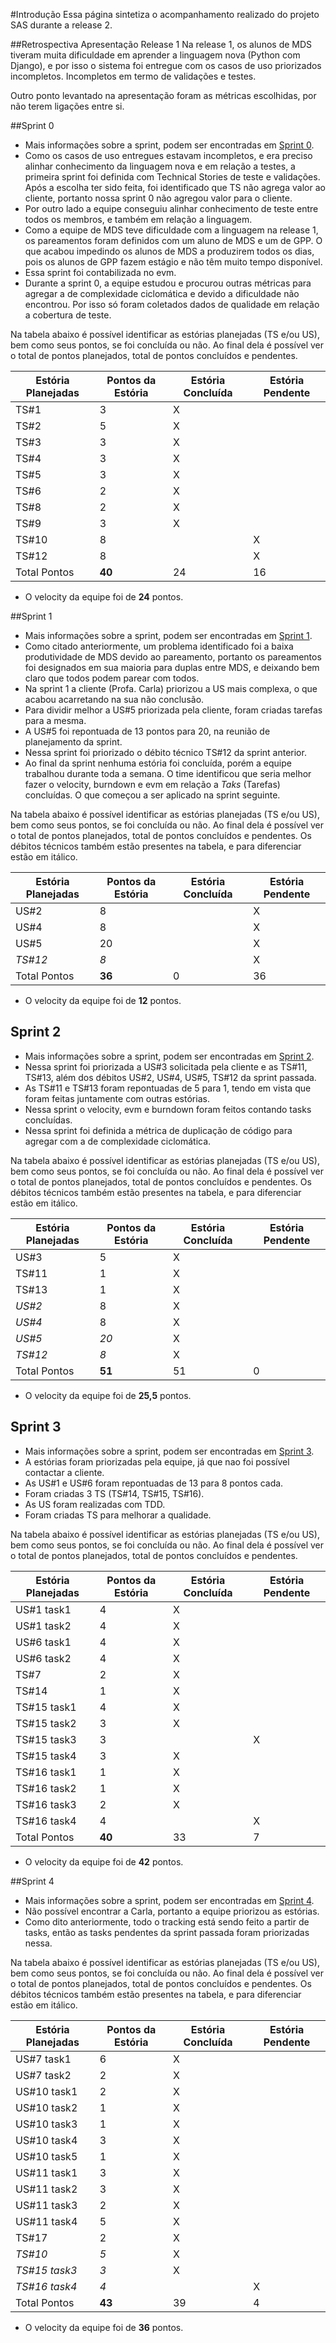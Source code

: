 #Introdução
Essa página sintetiza o acompanhamento realizado do projeto SAS durante a release 2.

##Retrospectiva Apresentação Release 1
Na release 1, os alunos de MDS tiveram muita dificuldade em aprender a linguagem nova (Python com Django), e por isso o sistema foi entregue com os casos de uso priorizados incompletos. Incompletos em termo de validações e testes.

Outro ponto levantado na apresentação foram as métricas escolhidas, por não terem ligações entre si.

##Sprint 0
* Mais informações sobre a sprint, podem ser encontradas em [Sprint 0](https://github.com/fga-gpp-mds/2016.2-SAS_FGA/wiki/Sprint-0).
* Como os casos de uso entregues estavam incompletos, e era preciso alinhar conhecimento da linguagem nova e em relação a testes, a primeira sprint foi definida com Technical Stories de teste e validações.
Após a escolha ter sido feita, foi identificado que TS não agrega valor ao cliente, portanto nossa sprint 0 não agregou valor para o cliente.
* Por outro lado a equipe conseguiu alinhar conhecimento de teste entre todos os membros, e também em relação a linguagem.
* Como a equipe de MDS teve dificuldade com a linguagem na release 1, os pareamentos foram definidos com um aluno de MDS e um de GPP. O que acabou impedindo os alunos de MDS a produzirem todos os dias, pois os alunos de GPP fazem estágio e não têm muito tempo disponível.
* Essa sprint foi contabilizada no evm.
* Durante a sprint 0, a equipe estudou e procurou outras métricas para agregar a de complexidade ciclomática e devido a dificuldade não encontrou. Por isso só foram coletados dados de qualidade em relação a cobertura de teste. 

Na tabela abaixo é possível identificar as estórias planejadas (TS e/ou US), bem como seus pontos, se foi concluída ou não. Ao final dela é possível ver o total de pontos planejados, total de pontos concluídos e pendentes.

|Estória Planejadas|Pontos da Estória|Estória Concluída|Estória Pendente|
|------------------|-----------------|-----------------|----------------|
|TS#1|3|X||
|TS#2|5|X||
|TS#3|3|X||
|TS#4|3|X||
|TS#5|3|X||
|TS#6|2|X||
|TS#8|2|X||
|TS#9|3|X||
|TS#10|8||X|
|TS#12|8||X|
|Total Pontos|**40**|24|16|

* O velocity da equipe foi de **24** pontos.

##Sprint 1
* Mais informações sobre a sprint, podem ser encontradas em [Sprint 1](https://github.com/fga-gpp-mds/2016.2-SAS_FGA/wiki/Sprint-1).
* Como citado anteriormente, um problema identificado foi a baixa produtividade de MDS devido ao pareamento, portanto os pareamentos foi designados em sua maioria para duplas entre MDS, e deixando bem claro que todos podem parear com todos.
* Na sprint 1 a cliente (Profa. Carla) priorizou a US mais complexa, o que acabou acarretando na sua não conclusão.
* Para dividir melhor a US#5 priorizada pela cliente, foram criadas tarefas para a mesma.
* A US#5 foi repontuada de 13 pontos para 20, na reunião de planejamento da sprint.
* Nessa sprint foi priorizado o débito técnico TS#12 da sprint anterior.
* Ao final da sprint nenhuma estória foi concluída, porém a equipe trabalhou durante toda a semana. O time identificou que seria melhor fazer o velocity, burndown e evm em relação a _Taks_ (Tarefas) concluídas. O que começou a ser aplicado na sprint seguinte.

Na tabela abaixo é possível identificar as estórias planejadas (TS e/ou US), bem como seus pontos, se foi concluída ou não. Ao final dela é possível ver o total de pontos planejados, total de pontos concluídos e pendentes. Os débitos técnicos também estão presentes na tabela, e para diferenciar estão em itálico.


|Estória Planejadas|Pontos da Estória|Estória Concluída|Estória Pendente|
|------------------|-----------------|-----------------|----------------|
|US#2|8||X|
|US#4|8||X|
|US#5|20||X|
|_TS#12_|_8_||X|
|Total Pontos|**36**|0|36|

* O velocity da equipe foi de **12** pontos.

## Sprint 2
* Mais informações sobre a sprint, podem ser encontradas em [Sprint 2](https://github.com/fga-gpp-mds/2016.2-SAS_FGA/wiki/Sprint-2).
* Nessa sprint foi priorizada a US#3 solicitada pela cliente e as TS#11, TS#13, além dos débitos US#2, US#4, US#5, TS#12 da sprint passada.
* As TS#11 e TS#13 foram repontuadas de 5 para 1, tendo em vista que foram feitas juntamente com outras estórias.
* Nessa sprint o velocity, evm e burndown foram feitos contando tasks concluídas.
* Nessa sprint foi definida a métrica de duplicação de código para agregar com a de complexidade ciclomática.

Na tabela abaixo é possível identificar as estórias planejadas (TS e/ou US), bem como seus pontos, se foi concluída ou não. Ao final dela é possível ver o total de pontos planejados, total de pontos concluídos e pendentes. Os débitos técnicos também estão presentes na tabela, e para diferenciar estão em itálico.

|Estória Planejadas|Pontos da Estória|Estória Concluída|Estória Pendente|
|------------------|-----------------|-----------------|----------------|
|US#3|5|X||
|TS#11|1|X||
|TS#13|1|X||
|_US#2_|8|X||
|_US#4_|8|X||
|_US#5_|_20_|X||
|_TS#12_|_8_|X||
|Total Pontos|**51**|51|0|

* O velocity da equipe foi de **25,5** pontos.

## Sprint 3
* Mais informações sobre a sprint, podem ser encontradas em [Sprint 3](https://github.com/fga-gpp-mds/2016.2-SAS_FGA/wiki/Sprint-3).
* A estórias foram priorizadas pela equipe, já que nao foi possível contactar a cliente.
* As US#1 e US#6 foram repontuadas de 13 para 8 pontos cada.
* Foram criadas 3 TS (TS#14, TS#15, TS#16).
* As US foram realizadas com TDD.
* Foram criadas TS para melhorar a qualidade.

Na tabela abaixo é possível identificar as estórias planejadas (TS e/ou US), bem como seus pontos, se foi concluída ou não. Ao final dela é possível ver o total de pontos planejados, total de pontos concluídos e pendentes.

|Estória Planejadas|Pontos da Estória|Estória Concluída|Estória Pendente|
|------------------|-----------------|-----------------|----------------|
|US#1 task1|4|X||
|US#1 task2|4|X||
|US#6 task1|4|X||
|US#6 task2|4|X||
|TS#7|2|X||
|TS#14|1|X||
|TS#15 task1|4|X||
|TS#15 task2|3|X||
|TS#15 task3|3||X|
|TS#15 task4|3|X||
|TS#16 task1|1|X||
|TS#16 task2|1|X||
|TS#16 task3|2|X||
|TS#16 task4|4||X|
|Total Pontos|**40**|33|7|

* O velocity da equipe foi de **42** pontos.

##Sprint 4
* Mais informações sobre a sprint, podem ser encontradas em [Sprint 4](https://github.com/fga-gpp-mds/2016.2-SAS_FGA/wiki/Sprint-4).
* Não possível encontrar a Carla, portanto a equipe priorizou as estórias.
* Como dito anteriormente, todo o tracking está sendo feito a partir de tasks, então as tasks pendentes da sprint passada foram priorizadas nessa.

Na tabela abaixo é possível identificar as estórias planejadas (TS e/ou US), bem como seus pontos, se foi concluída ou não. Ao final dela é possível ver o total de pontos planejados, total de pontos concluídos e pendentes. Os débitos técnicos também estão presentes na tabela, e para diferenciar estão em itálico.

|Estória Planejadas|Pontos da Estória|Estória Concluída|Estória Pendente|
|------------------|-----------------|-----------------|----------------|
|US#7 task1|6|X||
|US#7 task2|2|X||
|US#10 task1|2|X||
|US#10 task2|1|X||
|US#10 task3|1|X||
|US#10 task4|3|X||
|US#10 task5|1|X||
|US#11 task1|3|X||
|US#11 task2|3|X||
|US#11 task3|2|X||
|US#11 task4|5|X||
|TS#17|2|X||
|_TS#10_|_5_|X||
|_TS#15 task3_|_3_|X||
|_TS#16 task4_|_4_||X|
|Total Pontos|**43**|39|4|

* O velocity da equipe foi de **36** pontos.